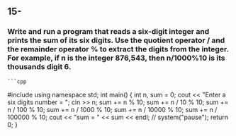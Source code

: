 ## 15-
### Write and run a program that reads a six-digit integer and prints the sum of its six digits. Use the quotient operator / and the remainder operator % to extract the digits from the integer. For example, if n is the integer 876,543, then n/1000%10 is its thousands digit 6.
    ```cpp
#include <iostream>
using namespace std;
int main()
{
    int n, sum = 0;
    cout << "Enter a six digits number = ";
    cin >> n;
    sum += n % 10;
    sum += n / 10 % 10;
    sum += n / 100 % 10;
    sum += n / 1000 % 10;
    sum += n / 10000 % 10;
    sum += n / 100000 % 10;
    cout << "sum = " << sum << endl;
    // system("pause");
    return 0;
}
```
